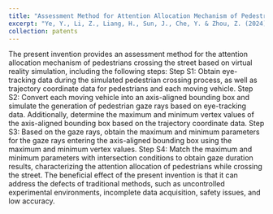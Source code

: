 ```yaml
---
title: "Assessment Method for Attention Allocation Mechanism of Pedestrian Crossing Based on Virtual Reality Simulation"
excerpt: "Ye, Y., Li, Z., Liang, H., Sun, J., Che, Y. & Zhou, Z. (2024) Assessment Method for Attention Allocation Mechanism of Pedestrian Crossing Based on Virtual Reality Simulation. Authorised No.: CN118865280B, Patent No. ZL202411328427.4, Dec 27, 2024."
collection: patents
---
```

The present invention provides an assessment method for the attention allocation mechanism of pedestrians crossing the street based on virtual reality simulation, including the following steps:
Step S1: Obtain eye-tracking data during the simulated pedestrian crossing process, as well as trajectory coordinate data for pedestrians and each moving vehicle.
Step S2: Convert each moving vehicle into an axis-aligned bounding box and simulate the generation of pedestrian gaze rays based on eye-tracking data. Additionally, determine the maximum and minimum vertex values of the axis-aligned bounding box based on the trajectory coordinate data.
Step S3: Based on the gaze rays, obtain the maximum and minimum parameters for the gaze rays entering the axis-aligned bounding box using the maximum and minimum vertex values.
Step S4: Match the maximum and minimum parameters with intersection conditions to obtain gaze duration results, characterizing the attention allocation of pedestrians while crossing the street.
The beneficial effect of the present invention is that it can address the defects of traditional methods, such as uncontrolled experimental environments, incomplete data acquisition, safety issues, and low accuracy.
